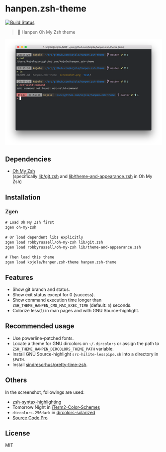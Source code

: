 hanpen.zsh-theme
====
[![Build Status](https://travis-ci.org/kojole/hanpen.zsh-theme.svg?branch=master)](https://travis-ci.org/kojole/hanpen.zsh-theme)

> :art: Hanpen Oh My Zsh theme

![screenshot](./screenshot.png)

Dependencies
----

-   [Oh My Zsh](https://github.com/robbyrussell/oh-my-zsh)  
    (specifically [lib/git.zsh](https://github.com/robbyrussell/oh-my-zsh/blob/master/lib/git.zsh) and [lib/theme-and-appearance.zsh](https://github.com/robbyrussell/oh-my-zsh/blob/master/lib/theme-and-appearance.zsh) in Oh My Zsh)

Installation
----
### Zgen
```
# Load Oh My Zsh first
zgen oh-my-zsh

# Or load dependent libs explicitly
zgen load robbyrussell/oh-my-zsh lib/git.zsh
zgen load robbyrussell/oh-my-zsh lib/theme-and-appearance.zsh

# Then load this theme
zgen load kojole/hanpen.zsh-theme hanpen.zsh-theme
```

Features
----

-   Show git branch and status.
-   Show exit status except for 0 (success).
-   Show command execution time longer than `ZSH_THEME_HANPEN_CMD_MAX_EXEC_TIME` (default: `5`) seconds.
-   Colorize less(1) in man pages and with GNU Source-highlight.

Recommended usage
----

-   Use powerline-patched fonts.
-   Locate a theme for GNU dircolors on `~/.dircolors` or assign the path to `ZSH_THEME_HANPEN_DIRCOLORS_THEME_PATH` variable.
-   Install GNU Source-highlight `src-hilite-lesspipe.sh` into a directory in `$PATH`.
-   Install [sindresorhus/pretty-time-zsh](https://github.com/sindresorhus/pretty-time-zsh).

Others
----

In the screenshot, followings are used:

-   [zsh-syntax-highlighting](https://github.com/zsh-users/zsh-syntax-highlighting)
-   Tomorrow Night in [iTerm2-Color-Schemes](https://github.com/mbadolato/iTerm2-Color-Schemes)
-   `dircolors.256dark` in [dircolors-solarized](https://github.com/seebi/dircolors-solarized)
-   [Source Code Pro](https://github.com/adobe-fonts/source-code-pro)

License
----
MIT

